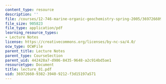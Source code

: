 ```yaml
---
content_type: resource
description: ''
file: /courses/12-746-marine-organic-geochemistry-spring-2005/36972660938239409212f3d15197a571_lecture_01.pdf
file_size: 905823
file_type: application/pdf
learning_resource_types:
- Lecture Notes
license: https://creativecommons.org/licenses/by-nc-sa/4.0/
ocw_type: OCWFile
parent_title: Lecture Notes
parent_type: CourseSection
parent_uid: 442428a7-d986-8435-9648-a2c914bd5ae1
resourcetype: Document
title: lecture_01.pdf
uid: 36972660-9382-3940-9212-f3d15197a571
---
```

